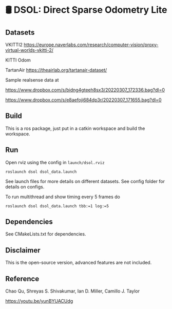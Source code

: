 # 🛢️ DSOL: Direct Sparse Odometry Lite



## Datasets

VKITTI2 https://europe.naverlabs.com/research/computer-vision/proxy-virtual-worlds-vkitti-2/

KITTI Odom 

TartanAir https://theairlab.org/tartanair-dataset/

Sample realsense data at

https://www.dropbox.com/s/bidng4gteeh8sx3/20220307_172336.bag?dl=0

https://www.dropbox.com/s/e8aefoji684dp3r/20220307_171655.bag?dl=0

## Build

This is a ros package, just put in a catkin workspace and build the workspace.

## Run
Open rviz using the config in `launch/dsol.rviz`

```
roslaunch dsol dsol_data.launch
```
See launch files for more details on different datasets.
See config folder for details on configs.


To run multithread and show timing every 5 frames do
```
roslaunch dsol dsol_data.launch tbb:=1 log:=5
```

## Dependencies

See CMakeLists.txt for dependencies.

## Disclaimer

This is the open-source version, advanced features are not included.

## Reference

Chao Qu, Shreyas S. Shivakumar, Ian D. Miller, Camillo J. Taylor

https://youtu.be/yunBYUACUdg
